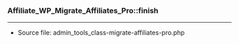 ### Affiliate_WP_Migrate_Affiliates_Pro::finish

----

- Source file: admin_tools_class-migrate-affiliates-pro.php